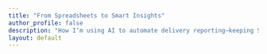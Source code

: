 ```yaml
---
title: "From Spreadsheets to Smart Insights"
author_profile: false
description: "How I’m using AI to automate delivery reporting—keeping SLAs healthy and teams balanced."
layout: default
---
```

